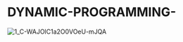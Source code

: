 # DYNAMIC-PROGRAMMING-
![1_C-WAJOlC1a2O0VOeU-mJQA](https://user-images.githubusercontent.com/56465438/153602877-97e3074b-6aad-4c12-a1aa-035bc1afef84.png)
